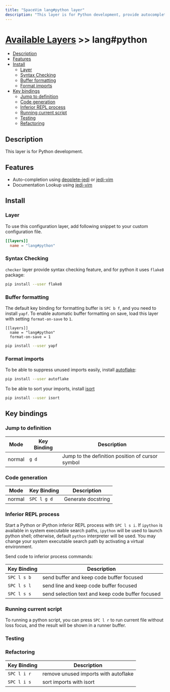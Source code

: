 ```yaml
---
title: "SpaceVim lang#python layer"
description: "This layer is for Python development, provide autocompletion, syntax checking, code format for python file."
---
```


# [Available Layers](../../) >> lang#python

<!-- vim-markdown-toc GFM -->

- [Description](#description)
- [Features](#features)
- [Install](#install)
  - [Layer](#layer)
  - [Syntax Checking](#syntax-checking)
  - [Buffer formatting](#buffer-formatting)
  - [Format imports](#format-imports)
- [Key bindings](#key-bindings)
  - [Jump to definition](#jump-to-definition)
  - [Code generation](#code-generation)
  - [Inferior REPL process](#inferior-repl-process)
  - [Running current script](#running-current-script)
  - [Testing](#testing)
  - [Refactoring](#refactoring)

<!-- vim-markdown-toc -->

## Description

This layer is for Python development.

## Features

- Auto-completion using [deoplete-jedi](https://github.com/zchee/deoplete-jedi) or [jedi-vim](https://github.com/davidhalter/jedi-vim)
- Documentation Lookup using [jedi-vim](https://github.com/davidhalter/jedi-vim)

## Install

### Layer

To use this configuration layer, add following snippet to your custom configuration file.

```toml
[[layers]]
  name = "lang#python"
```

### Syntax Checking

`checker` layer provide syntax checking feature, and for python it uses `flake8` package:

```sh
pip install --user flake8
```

### Buffer formatting

The default key binding for formatting buffer is `SPC b f`, and you need to install `yapf`. To enable automatic buffer formatting on save, load this layer with setting `format-on-save` to `1`.

```
[[layers]]
  name = "lang#python"
  format-on-save = 1
```

```sh
pip install --user yapf
```

### Format imports

To be able to suppress unused imports easily, install [autoflake](https://github.com/myint/autoflake):

```sh
pip install --user autoflake
```

To be able to sort your imports, install [isort](https://github.com/timothycrosley/isort)

```sh
pip install --user isort
```

## Key bindings

### Jump to definition

| Mode   | Key Binding | Description                                      |
| ------ | ----------- | ------------------------------------------------ |
| normal | `g d`       | Jump to the definition position of cursor symbol |

### Code generation

| Mode   | Key Binding | Description        |
| ------ | ----------- | ------------------ |
| normal | `SPC l g d` | Generate docstring |

### Inferior REPL process

Start a Python or iPython inferior REPL process with `SPC l s i`. If `ipython` is available in system executable search paths, `ipython` will be used to launch python shell; otherwise, default `python` interpreter will be used. You may change your system executable search path by activating a virtual environment.

Send code to inferior process commands:

| Key Binding | Description                                      |
| ----------- | ------------------------------------------------ |
| `SPC l s b` | send buffer and keep code buffer focused         |
| `SPC l s l` | send line and keep code buffer focused           |
| `SPC l s s` | send selection text and keep code buffer focused |

### Running current script

To running a python script, you can press `SPC l r` to run current file without loss focus, and the result will be shown in a runner buffer.

### Testing

### Refactoring

| Key Binding | Description                          |
| ----------- | ------------------------------------ |
| `SPC l i r` | remove unused imports with autoflake |
| `SPC l i s` | sort imports with isort              |
